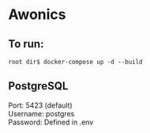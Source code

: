 # Awonics

## To run:
```root dir$ docker-compose up -d --build```

## PostgreSQL
Port: 5423 (default)  
Username: postgres  
Password: Defined in .env  
